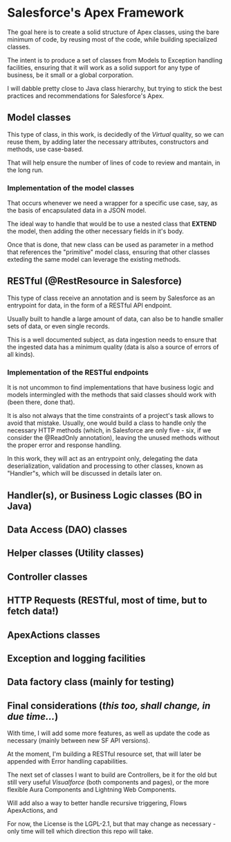 # Salesforce's Apex Framework

The goal here is to create a solid structure of Apex classes, using the bare minimum of code, by reusing most of the code, while building specialized classes.

The intent is to produce a set of classes from Models to Exception handling facilities, ensuring that it will work as a solid support for any type of business, be it small or a global corporation.

I will dabble pretty close to Java class hierarchy, but trying to stick the best practices and recommendations for Salesforce's Apex.


## Model classes

This type of class, in this work, is decidedly of the *Virtual* quality, so we can reuse them, by adding later the necessary attributes, constructors and methods, use case-based.

That will help ensure the number of lines of code to review and mantain, in the long run.

### Implementation of the model classes

That occurs whenever we need a wrapper for a specific use case, say, as the basis of encapsulated data in a JSON model.

The ideal way to handle that would be to use a nested class that **EXTEND** the model, then adding the other necessary fields in it's body.

Once that is done, that new class can be used as parameter in a method that references the "primitive" model class, ensuring that other classes exteding the same model can leverage the existing methods.


## RESTful (@RestResource in Salesforce)

This type of class receive an annotation and is seem by Salesforce as an entrypoint for data, in the form of a RESTful API endpoint.

Usually built to handle a large amount of data, can also be to handle smaller sets of data, or even single records.

This is a well documented subject, as data ingestion needs to ensure that the ingested data has a minimum quality (data is also a source of errors of all kinds).

### Implementation of the RESTful endpoints

It is not uncommon to find implementations that have business logic and models intermingled with the methods that said classes should work with (been there, done that).

It is also not always that the time constraints of a project's task allows to avoid that mistake. Usually, one would build a class to handle only the necessary HTTP methods (which, in Salesforce are only five - six, if we consider the @ReadOnly annotation), leaving the unused methods without the proper error and response handling.

In this work, they will act as an entrypoint only, delegating the data deserialization, validation and processing to other classes, known as "Handler"s, which will be discussed in details later on.


## Handler(s), or Business Logic classes (BO in Java)

## Data Access (DAO) classes

## Helper classes (Utility classes)

## Controller classes

## HTTP Requests (RESTful, most of time, but to fetch data!)

## ApexActions classes

## Exception and logging facilities

## Data factory class (mainly for testing)




## Final considerations (*this too, shall change, in due time...*)

With time, I will add some more features, as well as update the code as necessary (mainly between new SF API versions).

At the moment, I'm building a RESTful resource set, that will later be appended with Error handling capabilities.

The next set of classes I want to build are Controllers, be it for the old but still very useful *Visualforce* (both components and pages), or the more flexible Aura Components and Lightning Web Components.

Will add also a way to better handle recursive triggering, Flows ApexActions, and 

For now, the License is the LGPL-2.1, but that may change as necessary - only time will tell which direction this repo will take.
